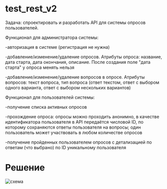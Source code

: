# test_rest_v2

Задача: спроектировать и разработать API для системы опросов пользователей.

Функционал для администратора системы:

-авторизация в системе (регистрация не нужна)

-добавление/изменение/удаление опросов. Атрибуты опроса: название, дата старта, дата окончания, описание. После создания поле "дата старта" у опроса менять нельзя

-добавление/изменение/удаление вопросов в опросе. Атрибуты вопросов: текст вопроса, тип вопроса (ответ текстом, ответ с выбором одного варианта, ответ с выбором нескольких вариантов)

Функционал для пользователей системы:

-получение списка активных опросов

-прохождение опроса: опросы можно проходить анонимно, в качестве идентификатора пользователя в API передаётся числовой ID, по которому сохраняются ответы 
пользователя на вопросы; один пользователь может участвовать в любом количестве опросов

-получение пройденных пользователем опросов с детализацией по ответам (что выбрано) по ID уникальному пользователя


# Решение

![схема](https://github.com/goldensectionlv/test_restv2/raw/image.png)

